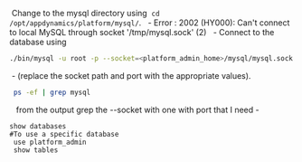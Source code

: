 
 Change to the mysql directory using 
 `cd /opt/appdynamics/platform/mysql/`. 
 - Error : 2002 (HY000): Can't connect to local MySQL through socket '/tmp/mysql.sock' (2) 
 - Connect to the database using
```bash
./bin/mysql -u root -p --socket=<platform_admin_home>/mysql/mysql.sock --port=3377 
```
 - (replace the socket path and port with the appropriate values). 

```bash
 ps -ef | grep mysql 
```
 
 from the output grep the --socket with one with port that I need -

```mysql
show databases
#To use a specific database
 use platform_admin
 show tables
```
